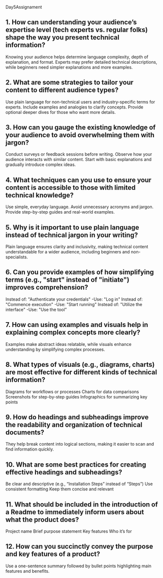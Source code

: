 Day5Assignament
## 1. How can understanding your audience’s expertise level (tech experts vs. regular folks) shape the way you present technical information?
Knowing your audience helps determine language complexity, depth of explanation, and format.
Experts may prefer detailed technical descriptions, while beginners need simpler explanations and more examples.

## 2. What are some strategies to tailor your content to different audience types?
Use plain language for non-technical users and industry-specific terms for experts.
Include examples and analogies to clarify concepts.
Provide optional deeper dives for those who want more details.

## 3. How can you gauge the existing knowledge of your audience to avoid overwhelming them with jargon?
Conduct surveys or feedback sessions before writing.
Observe how your audience interacts with similar content.
Start with basic explanations and gradually introduce complex ideas.

## 4. What techniques can you use to ensure your content is accessible to those with limited technical knowledge?
 Use simple, everyday language.
  Avoid unnecessary acronyms and jargon.
  Provide step-by-step guides and real-world examples.


## 5. Why is it important to use plain language instead of technical jargon in your writing?
Plain language ensures clarity and inclusivity, making technical content understandable for a wider audience, including beginners and non-specialists.

## 6. Can you provide examples of how simplifying terms (e.g., "start" instead of "initiate") improves comprehension?
Instead of: "Authenticate your credentials" -Use: "Log in"
Instead of: "Commence execution" -Use: "Start running"
Instead of: "Utilize the interface" -Use: "Use the tool"

## 7. How can using examples and visuals help in explaining complex concepts more clearly?
Examples make abstract ideas relatable, while visuals enhance understanding by simplifying complex processes.

## 8. What types of visuals (e.g., diagrams, charts) are most effective for different kinds of technical information?
Diagrams for workflows or processes
Charts for data comparisons
Screenshots for step-by-step guides
Infographics for summarizing key points

## 9. How do headings and subheadings improve the readability and organization of technical documents?
They help break content into logical sections, making it easier to scan and find information quickly.

## 10. What are some best practices for creating effective headings and subheadings?
Be clear and descriptive (e.g., “Installation Steps” instead of “Steps”)
Use consistent formatting
Keep them concise and relevant

## 11. What should be included in the introduction of a Readme to immediately inform users about what the product does?
Project name
Brief purpose statement
Key features
Who it’s for

## 12. How can you succinctly convey the purpose and key features of a product?
Use a one-sentence summary followed by bullet points highlighting main features and benefits.

